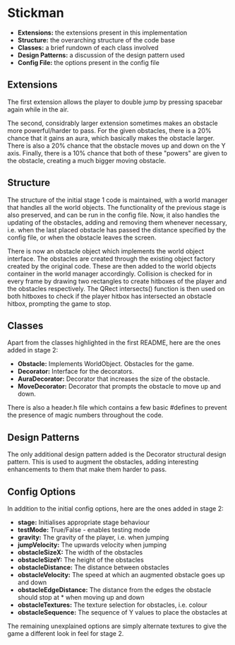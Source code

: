# Stickman
* **Extensions:** the extensions present in this implementation
* **Structure:** the overarching structure of the code base
* **Classes:** a brief rundown of each class involved
* **Design Patterns:** a discussion of the design pattern used
* **Config File:** the options present in the config file

## Extensions
The first extension allows the player to double jump by pressing spacebar
again while in the air.

The second, considrably larger extension sometimes makes an obstacle more
powerful/harder to pass. For the given obstacles, there is a 20% chance that it
gains an aura, which basically makes the obstacle larger. There is also a 20% chance
that the obstacle moves up and down on the Y axis. Finally, there is a 10% chance
that both of these "powers" are given to the obstacle, creating a much bigger
moving obstacle.

## Structure
The structure of the initial stage 1 code is maintained, with a world manager that
handles all the world objects. The functionality of the previous stage is also preserved,
and can be run in the config file. Now, it also handles the updating of the obstacles,
adding and removing them whenever necessary, i.e. when the last placed obstacle
has passed the distance specified by the config file, or when the obstacle leaves
the screen.

There is now an obstacle object which implements the world object interface. The
obstacles are created through the existing object factory created by the original code.
These are then added to the world objects container in the world manager accordingly.
Collision is checked for in every frame by drawing two rectangles to create
hitboxes of the player and the obstacles respectively. The QRect intersects() function
is then used on both hitboxes to check if the player hitbox has intersected an
obstacle hitbox, prompting the game to stop.

## Classes
Apart from the classes highlighted in the first README, here are the ones added in stage 2:

* **Obstacle:** Implements WorldObject. Obstacles for the game.
* **Decorator:** Interface for the decorators.
* **AuraDecorator:** Decorator that increases the size of the obstacle.
* **MoveDecorator:** Decorator that prompts the obstacle to move up and down.

There is also a header.h file which contains a few basic #defines to prevent
the presence of magic numbers throughout the code.

## Design Patterns
The only additional design pattern added is the Decorator structural design pattern.
This is used to augment the obstacles, adding interesting enhancements to them
that make them harder to pass.

## Config Options
In addition to the initial config options, here are the ones added in stage 2:

* **stage:** Initialises appropriate stage behaviour
* **testMode:** True/False - enables testing mode
* **gravity:** The gravity of the player, i.e. when jumping
* **jumpVelocity:** The upwards velocity when jumping
* **obstacleSizeX:** The width of the obstacles
* **obstacleSizeY:** The height of the obstacles
* **obstacleDistance:** The distance between obstacles
* **obstacleVelocity:** The speed at which an augmented obstacle goes up and down
* **obstacleEdgeDistance:** The distance from the edges the obstacle should stop at
						 *  when moving up and down
* **obstacleTextures:** The texture selection for obstacles, i.e. colour
* **obstacleSequence:** The sequence of Y values to place the obstacles at


The remaining unexplained options are simply alternate textures to give the game a different
look in feel for stage 2.